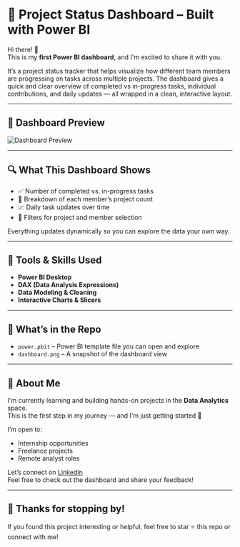 # 🎯 Project Status Dashboard – Built with Power BI

Hi there! 👋  
This is my **first Power BI dashboard**, and I'm excited to share it with you.

It’s a project status tracker that helps visualize how different team members are progressing on tasks across multiple projects. The dashboard gives a quick and clear overview of completed vs in-progress tasks, individual contributions, and daily updates — all wrapped in a clean, interactive layout.

---

## 📸 Dashboard Preview

![Dashboard Preview](https://raw.githubusercontent.com/your-username/power-bi-dashboard-1/main/dashboard.png)

---

## 🔍 What This Dashboard Shows

- ✅ Number of completed vs. in-progress tasks  
- 👥 Breakdown of each member’s project count  
- 📈 Daily task updates over time  
- 🎯 Filters for project and member selection  

Everything updates dynamically so you can explore the data your own way.

---

## 🧰 Tools & Skills Used

- **Power BI Desktop**
- **DAX (Data Analysis Expressions)**
- **Data Modeling & Cleaning**
- **Interactive Charts & Slicers**

---

## 📁 What’s in the Repo

- `power.pbit` – Power BI template file you can open and explore  
- `dashboard.png` – A snapshot of the dashboard view

---

## 💼 About Me

I'm currently learning and building hands-on projects in the **Data Analytics** space.  
This is the first step in my journey — and I'm just getting started 🚀

I’m open to:
- Internship opportunities
- Freelance projects
- Remote analyst roles

Let’s connect on [LinkedIn](https://www.linkedin.com/in/your-profile)  
Feel free to check out the dashboard and share your feedback!

---

## 🙌 Thanks for stopping by!

If you found this project interesting or helpful, feel free to star ⭐ this repo or connect with me!
